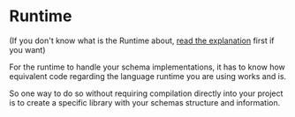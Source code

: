 # Runtime
(If you don't know what is the Runtime about, [read the explanation](../runtime/index.md) first if you want)

For the runtime to handle your schema implementations, it has to know how
equivalent code regarding the language runtime you are using works and is.

So one way to do so without requiring compilation directly into your project
is to create a specific library with your schemas structure and information.

